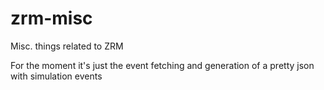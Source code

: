 # zrm-misc
Misc. things related to ZRM

For the moment it's just the event fetching and generation of a pretty json with simulation events

